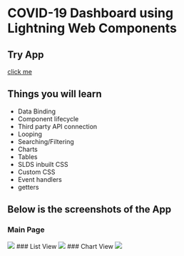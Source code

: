 # COVID-19 Dashboard using Lightning Web Components

## Try App 
[click me](https://developer.salesforce.com/docs/component-library/tools/playground/Fb_Jo52B/10/edit)

## Things you will learn
- Data Binding
- Component lifecycle
- Third party API connection
- Looping
- Searching/Filtering
- Charts
- Tables
- SLDS inbuilt CSS
- Custom CSS
- Event handlers
- getters

## Below is the screenshots of the App

### Main Page
<img src="https://raw.githubusercontent.com/karkranikhil/COVID-19-Dashboard-usin-lwc/master/Main%20view.PNG"/>
### List View
<img src="https://raw.githubusercontent.com/karkranikhil/COVID-19-Dashboard-usin-lwc/master/list_view.PNG"/>
### Chart View
<img src="https://raw.githubusercontent.com/karkranikhil/COVID-19-Dashboard-usin-lwc/master/chart_view.PNG"/>
